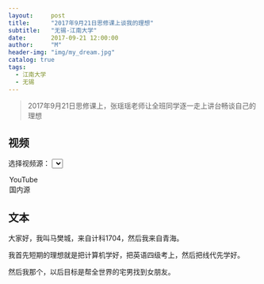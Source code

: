 ```yaml
---
layout:     post
title:      "2017年9月21日思修课上谈我的理想"
subtitle:   "无锡-江南大学"
date:       2017-09-21 12:00:00
author:     "M"
header-img: "img/my_dream.jpg"
catalog: true
tags:
  - 江南大学
  - 无锡
---
```



> 2017年9月21日思修课上，张瑶瑶老师让全班同学逐一走上讲台畅谈自己的理想

## 视频

<!-- 选择视频源 -->
<label for="video-source-1">选择视频源：</label>
<select id="video-source-1" onchange="changeVideoSource_1('video-container-1')">
  <option value="youtube">YouTube</option>
  <option value="bilibili">国内源</option>
</select>

<!-- 显示视频 -->
<div id="video-container-1"></div>

<script>
function changeVideoSource_1() {
  var videoSource = document.getElementById("video-source-1").value;
  var videoContainer = document.getElementById("video-container-1");

  // 清空视频容器
  videoContainer.innerHTML = "";

  if (videoSource === "youtube") {
    // 添加YouTube视频
    videoContainer.innerHTML = '<iframe width="560" height="315" src="https://www.youtube.com/embed/Uit5w7bHB3w?si=KoRzC5xdmZklck08" title="YouTube video player" frameborder="0" allow="accelerometer; autoplay; clipboard-write; encrypted-media; gyroscope; picture-in-picture; web-share" referrerpolicy="strict-origin-when-cross-origin" allowfullscreen></iframe>';
  } else if (videoSource === "bilibili") {
    // 添加Bilibili视频
    videoContainer.innerHTML = '<iframe width="560" height="315" src="https://47.93.29.116/videos/34%20%E9%A9%AC%E6%A8%8A%E5%9F%8E.mp4" scrolling="no" border="0" frameborder="no" framespacing="0" allowfullscreen="true"></iframe>';
  }
}

// 默认显示YouTube视频
changeVideoSource_1();
</script>

## 文本
大家好，我叫马樊城，来自计科1704，然后我来自青海。  

我首先短期的理想就是把计算机学好，把英语四级考上，然后把线代先学好。  

然后我那个，以后目标是帮全世界的宅男找到女朋友。  
